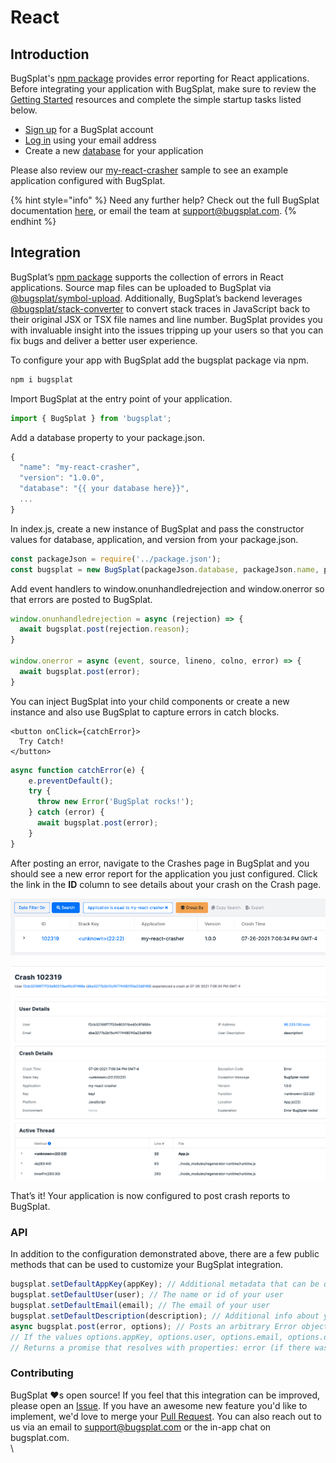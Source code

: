 # React

## Introduction

BugSplat's [npm package](https://www.npmjs.com/package/bugsplat) provides error reporting for React applications. Before integrating your application with BugSplat, make sure to review the [Getting Started](../../) resources and complete the simple startup tasks listed below.

* [Sign up](https://app.bugsplat.com/v2/sign-up) for a BugSplat account
* [Log in](https://app.bugsplat.com/auth0/login) using your email address
* Create a new [database](https://app.bugsplat.com/v2/company) for your application

Please also review our [my-react-crasher](https://github.com/BugSplat-Git/my-react-crasher) sample to see an example application configured with BugSplat.

{% hint style="info" %}
Need any further help? Check out the full BugSplat documentation [here](../../../../), or email the team at [support@bugsplat.com](mailto:support@bugsplat.com).
{% endhint %}

## Integration

BugSplat’s [npm package](https://www.npmjs.com/package/bugsplat) supports the collection of errors in React applications. Source map files can be uploaded to BugSplat via [@bugsplat/symbol-upload](https://www.npmjs.com/package/@bugsplat/symbol-upload). Additionally, BugSplat’s backend leverages [@bugsplat/stack-converter](https://www.npmjs.com/package/@bugsplat/stack-converter) to convert stack traces in JavaScript back to their original JSX or TSX file names and line number. BugSplat provides you with invaluable insight into the issues tripping up your users so that you can fix bugs and deliver a better user experience.

To configure your app with BugSplat add the bugsplat package via npm.

```bash
npm i bugsplat
```

Import BugSplat at the entry point of your application.

```typescript
import { BugSplat } from 'bugsplat';
```

Add a database property to your package.json.

```typescript
{
  "name": "my-react-crasher",
  "version": "1.0.0",
  "database": "{{ your database here}}",
  ...
}
```

In index.js, create a new instance of BugSplat and pass the constructor values for database, application, and version from your package.json.

```typescript
const packageJson = require('../package.json');
const bugsplat = new BugSplat(packageJson.database, packageJson.name, packageJson.version);
```

Add event handlers to window.onunhandledrejection and window.onerror so that errors are posted to BugSplat.

```typescript
window.onunhandledrejection = async (rejection) => {
  await bugsplat.post(rejection.reason);
}

window.onerror = async (event, source, lineno, colno, error) => {
  await bugsplat.post(error);
}
```

You can inject BugSplat into your child components or create a new instance and also use BugSplat to capture errors in catch blocks.

```markup
<button onClick={catchError}>
  Try Catch!
</button>
```

```typescript
async function catchError(e) {
    e.preventDefault();
    try {
      throw new Error('BugSplat rocks!');
    } catch (error) {
      await bugsplat.post(error);
    }
}
```

After posting an error, navigate to the Crashes page in BugSplat and you should see a new error report for the application you just configured. Click the link in the **ID** column to see details about your crash on the Crash page.

![Crashes page filtered by application my-react-crasher](../../../../.gitbook/assets/screen-shot-2021-08-18-at-10.53.19-am.png)

![my-react-crasher example crash](../../../../.gitbook/assets/screen-shot-2021-08-18-at-10.53.57-am.png)

That’s it! Your application is now configured to post crash reports to BugSplat.

### **API**

In addition to the configuration demonstrated above, there are a few public methods that can be used to customize your BugSplat integration.

```typescript
bugsplat.setDefaultAppKey(appKey); // Additional metadata that can be queried via BugSplat's web application
bugsplat.setDefaultUser(user); // The name or id of your user
bugsplat.setDefaultEmail(email); // The email of your user
bugsplat.setDefaultDescription(description); // Additional info about your crash that gets reset after every post
async bugsplat.post(error, options); // Posts an arbitrary Error object to BugSplat
// If the values options.appKey, options.user, options.email, options.description are set the corresponding default values will be overwritten
// Returns a promise that resolves with properties: error (if there was an error posting to BugSplat), response (the response from the BugSplat crash post API), and original (the error passed by bugsplat.post)
```

### **Contributing**

BugSplat ❤️s open source! If you feel that this integration can be improved, please open an [Issue](https://github.com/BugSplat-Git/bugsplat-unity/issues). If you have an awesome new feature you'd like to implement, we'd love to merge your [Pull Request](https://github.com/BugSplat-Git/bugsplat-unity/pulls). You can also reach out to us via an email to [support@bugsplat.com](mailto:support@bugsplat.com) or the in-app chat on bugsplat.com.\
\
